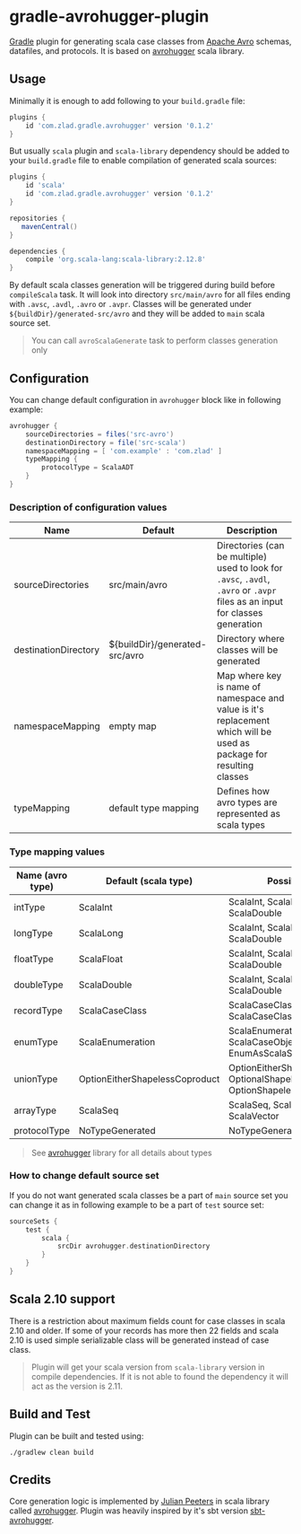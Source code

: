 # gradle-avrohugger-plugin

[Gradle](https://gradle.org) plugin for generating scala case classes from [Apache Avro](https://avro.apache.org/) schemas, datafiles, and protocols. 
It is based on [avrohugger](https://github.com/julianpeeters/avrohugger) scala library.

## Usage

Minimally it is enough to add following to your `build.gradle` file:
                                    
```groovy
plugins {
    id 'com.zlad.gradle.avrohugger' version '0.1.2'
}
```

But usually `scala` plugin and `scala-library` dependency should be added to your `build.gradle` file 
to enable compilation of generated scala sources:

```groovy
plugins {
    id 'scala'
    id 'com.zlad.gradle.avrohugger' version '0.1.2'
}

repositories {
   mavenCentral()
}

dependencies {
    compile 'org.scala-lang:scala-library:2.12.8'
}
```

By default scala classes generation will be triggered during build before `compileScala` task. 
It will look into directory `src/main/avro` for all files ending with `.avsc`, `.avdl`, `.avro` or `.avpr`.
Classes will be generated under `${buildDir}/generated-src/avro` and they will be added to `main` scala source set.

> You can call `avroScalaGenerate` task to perform classes generation only

## Configuration

You can change default configuration in `avrohugger` block like in following example:

```groovy
avrohugger {
    sourceDirectories = files('src-avro')
    destinationDirectory = file('src-scala')
    namespaceMapping = [ 'com.example' : 'com.zlad' ]
    typeMapping {
        protocolType = ScalaADT
    }
}
```

### Description of configuration values

| Name                       | Default                               | Description                              |
| -------------------------- | ------------------------------------- | ---------------------------------------- |
| sourceDirectories          | src/main/avro                         | Directories (can be multiple) used to look for `.avsc`, `.avdl`, `.avro` or `.avpr` files as an input for classes generation |
| destinationDirectory       | ${buildDir}/generated-src/avro        | Directory where classes will be generated |
| namespaceMapping           | empty map                             | Map where key is name of namespace and value is it's replacement which will be used as package for resulting classes |
| typeMapping                | default type mapping                  | Defines how avro types are represented as scala types |
  
### Type mapping values

| Name (avro type)           | Default (scala type)                 | PossibleValues                    |
| ---------------------------| -------------------------------------| ----------------------------------| 
| intType                    | ScalaInt                             | ScalaInt, ScalaLong, ScalaFloat, ScalaDouble |
| longType                   | ScalaLong                            | ScalaInt, ScalaLong, ScalaFloat, ScalaDouble |   
| floatType                  | ScalaFloat                           | ScalaInt, ScalaLong, ScalaFloat, ScalaDouble |   
| doubleType                 | ScalaDouble                          | ScalaInt, ScalaLong, ScalaFloat, ScalaDouble |   
| recordType                 | ScalaCaseClass                       | ScalaCaseClass, ScalaCaseClassWithSchema |
| enumType                   | ScalaEnumeration                     | ScalaEnumeration, JavaEnum, ScalaCaseObjectEnum, EnumAsScalaString |   
| unionType                  | OptionEitherShapelessCoproduct       | OptionEitherShapelessCoproduct, OptionalShapelessCoproduct, OptionShapelessCoproduct |   
| arrayType                  | ScalaSeq                             | ScalaSeq, ScalaArray, ScalaList, ScalaVector |   
| protocolType               | NoTypeGenerated                      | NoTypeGenerated, ScalaADT |

> See [avrohugger](https://github.com/julianpeeters/avrohugger) library for all details about types

### How to change default source set

If you do not want generated scala classes be a part of `main` source set you can change it as in following example to be a part of `test` source set:

```groovy
sourceSets {
    test {
        scala {
            srcDir avrohugger.destinationDirectory
        }
    }
}
```

## Scala 2.10 support

There is a restriction about maximum fields count for case classes in scala 2.10 and older.
If some of your records has more then 22 fields and scala 2.10 is used 
simple serializable class will be generated instead of case class.

>Plugin will get your scala version from `scala-library` version in compile dependencies. 
If it is not able to found the dependency it will act as the version is 2.11.  

## Build and Test

Plugin can be built and tested using:

    ./gradlew clean build

## Credits

Core generation logic is implemented by [Julian Peeters](https://github.com/julianpeeters) 
in scala library called [avrohugger](https://github.com/julianpeeters/avrohugger).
Plugin was heavily inspired by it's sbt version [sbt-avrohugger](https://github.com/julianpeeters/sbt-avrohugger). 
